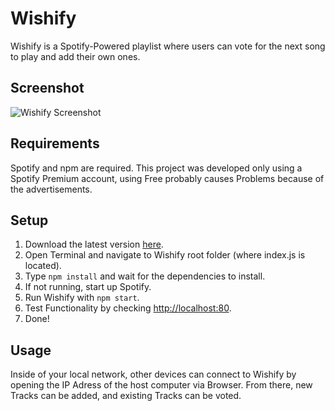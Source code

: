 # Wishify
Wishify is a Spotify-Powered playlist where users can vote for the next song to play and add their own ones.

## Screenshot
![Wishify Screenshot](http://imgur.com/YwOSJfa)

## Requirements
Spotify and npm are required. This project was developed only using a Spotify Premium account, using Free probably causes Problems because of the advertisements.

## Setup
1. Download the latest version [here](https://github.com/XXLJack/Wishify/releases/latest).
2. Open Terminal and navigate to Wishify root folder (where index.js is located).
3. Type `npm install` and wait for the dependencies to install.
4. If not running, start up Spotify.
5. Run Wishify with `npm start`.
6. Test Functionality by checking <http://localhost:80>.
7. Done!

## Usage
Inside of your local network, other devices can connect to Wishify by opening the IP Adress of the host computer via Browser. From there, new Tracks can be added, and existing Tracks can be voted.

